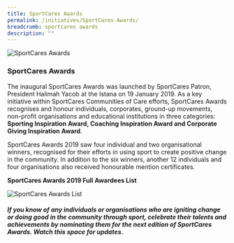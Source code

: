 ```yaml
---
title: SportCares Awards
permalink: /initiatives/SportCares-Awards/
breadcrumb: sportcares awards
description: ""
---
```




![SportCares Awards](/images/SportCares_Awards.jpg)

### SportCares Awards

The inaugural SportCares Awards was launched by SportCares Patron, President Halimah Yacob at the Istana on 19 January 2019.  As a key initiative within SportCares Communities of Care efforts, SportCares Awards recognises and honour  individuals, corporates, ground-up movements, non-profit organisations and educational institutions in three categories:  __Sporting Inspiration Award, Coaching Inspiration Award and Corporate Giving Inspiration Award__. 

SportCares Awards 2019 saw four individual and two organisational winners, recognised for their efforts in using sport to create positive change in the community. In addition to the six winners, another 12 individuals and four organisations also received honourable mention certificates. 

__SportCares Awards 2019 Full Awardees List__

![SportCares Awards List](/images/SportCares_Awardees_List.jpg)

##### If you know of any individuals or organisations who are igniting change or doing good in the community through sport, celebrate their talents and achievements by nominating them for the next edition of SportCares Awards.  Watch this space for updates. 

